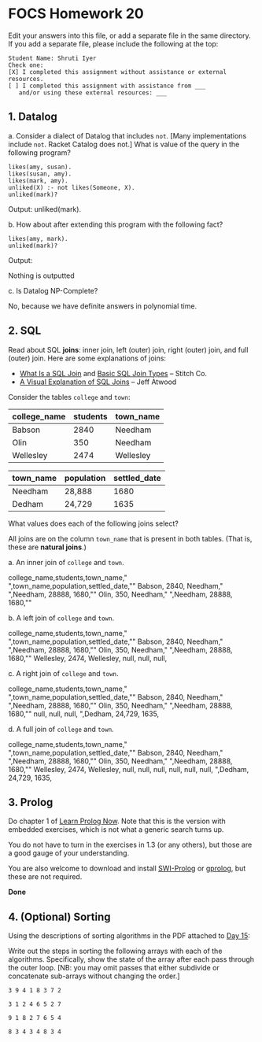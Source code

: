 # FOCS Homework 20

Edit your answers into this file, or add a separate file in the same directory. If you add a separate file, please include the following at the top:

```
Student Name: Shruti Iyer
Check one:
[X] I completed this assignment without assistance or external resources.
[ ] I completed this assignment with assistance from ___
   and/or using these external resources: ___
```

## 1. Datalog

a. Consider a dialect of Datalog that includes `not`. [Many implementations include `not`. Racket Catalog does not.] What is value of the query in the following program?

```
likes(amy, susan).
likes(susan, amy).
likes(mark, amy).
unliked(X) :- not likes(Someone, X).
unliked(mark)?
```

Output: unliked(mark).

b. How about after extending this program with the following fact?

```
likes(amy, mark).
unliked(mark)?
```
Output:

Nothing is outputted

c. Is Datalog NP-Complete?

No, because we have definite answers in polynomial time.

## 2. SQL

Read about SQL **joins**: inner join, left (outer) join, right (outer) join, and full (outer) join. Here are some explanations of joins:

* [What Is a SQL Join](http://www.sql-join.com) and [Basic SQL Join Types](http://www.sql-join.com/sql-join-types) – Stitch Co.
* [A Visual Explanation of SQL Joins](https://blog.codinghorror.com/a-visual-explanation-of-sql-joins/) – Jeff Atwood

Consider the tables `college` and `town`:

| college_name | students | town_name |
| ------------ | -------- | --------- |
| Babson       | 2840     | Needham   |
| Olin         | 350      | Needham   |
| Wellesley    | 2474     | Wellesley |

| town_name | population | settled_date |
| --------- | ---------- | ------------ |
| Needham   | 28,888     | 1680         |
| Dedham    | 24,729     | 1635         |

What values does each of the following joins select?

 All joins are on the column `town_name` that is present in both tables. (That is, these are **natural joins**.) 

a. An inner join of `college` and `town`.

college_name,students,town_name,"  ",town_name,population,settled_date,""
Babson,      2840,    Needham,"    ",Needham,  28888,     1680,""
Olin,        350,     Needham,"    ",Needham,  28888,     1680,""

b. A left join of `college` and `town`.

college_name,students,town_name,"  ",town_name,population,settled_date,""
Babson,      2840,    Needham,"    ",Needham,  28888,     1680,""
Olin,        350,     Needham,"    ",Needham,  28888,     1680,""
Wellesley,   2474,    Wellesley,    null,       null,      null,

c. A right join of `college` and `town`.

college_name,students,town_name,"  ",town_name,population,settled_date,""
Babson,      2840,    Needham,"    ",Needham,  28888,     1680,""
Olin,        350,     Needham,"    ",Needham,  28888,     1680,""
null,        null,    null,        ",Dedham,   24,729,    1635,

d. A full join of `college` and `town`.

college_name,students,town_name,"  ",town_name,population,settled_date,""
Babson,      2840,    Needham,"    ",Needham,  28888,     1680,""
Olin,        350,     Needham,"    ",Needham,  28888,     1680,""
Wellesley,   2474,    Wellesley,     null,     null,      null,
null,        null,    null,        ",Dedham,   24,729,    1635,

## 3. Prolog

Do chapter 1 of [Learn Prolog Now](http://lpn.swi-prolog.org/lpnpage.php?pageid=online). Note that this is the version with embedded exercises, which is not what a generic search turns up.

You do not have to turn in the exercises in 1.3 (or any others), but those are a good gauge of your understanding.

You are also welcome to download and install [SWI-Prolog](http://www.swi-prolog.org) or [gprolog](http://www.gprolog.org), but these are not required.

**Done**
## 4. (Optional) Sorting

Using the descriptions of sorting algorithms in the PDF attached to [Day 15](https://sites.google.com/site/focs16fall/in-class-exercises/day-15-sorting-and-friends):

Write out the steps in sorting the following arrays with each of the algorithms.  Specifically, show the state of the array after each pass through the outer loop.  [NB:  you may omit passes that either subdivide or concatenate sub-arrays without changing the order.]

`3 9 4 1 8 3 7 2`


`3 1 2 4 6 5 2 7`


`9 1 8 2 7 6 5 4`


`8 3 4 3 4 8 3 4`